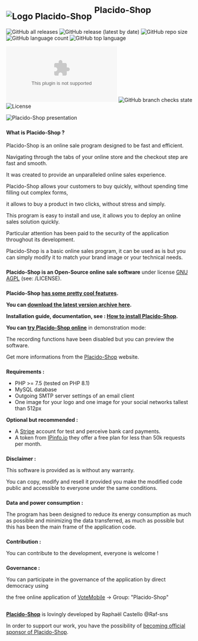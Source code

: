 # <sub>![Logo Placido-Shop](https://placido-shop.com/img/LOGO_GIT.png)</sub> <sup>Placido-Shop</sup>


![GitHub all releases](https://img.shields.io/github/downloads/Raf-sns/Placido-Shop/total?color=brightgreen&style=flat-square)
![GitHub release (latest by date)](https://img.shields.io/github/v/release/Raf-sns/Placido-Shop?color=blue&style=flat-square)
![GitHub repo size](https://img.shields.io/github/repo-size/Raf-sns/Placido-Shop?color=blue&style=flat-square)
![GitHub language count](https://img.shields.io/github/languages/count/Raf-sns/Placido-Shop?color=important&style=flat-square)
![GitHub top language](https://img.shields.io/github/languages/top/Raf-sns/Placido-Shop?color=blue&style=flat-square)

![Mozilla HTTP Observatory Grade](https://img.shields.io/mozilla-observatory/grade/dev.placido-shop.com?publish&style=flat-square)
![GitHub branch checks state](https://img.shields.io/github/checks-status/Raf-sns/Placido-Shop/master?color=brightgreen&style=flat-square)
![License](https://img.shields.io/badge/License-AGPL%20v3-lightgrey.svg?logo=gnu&style=flat-square)

![Placido-Shop presentation](https://placido-shop.com/img/prez_GITHUB.jpg)

###

#### What is Placido-Shop ?

Placido-Shop is an online sale program designed to be fast and efficient.

Navigating through the tabs of your online store and the checkout step are fast and smooth.

It was created to provide an unparalleled online sales experience.

Placido-Shop allows your customers to buy quickly, without spending time filling out complex forms,

it allows to buy a product in two clicks, without stress and simply.

This program is easy to install and use,
it allows you to deploy an online sales solution quickly.

Particular attention has been paid to the security of the application throughout its development.

Placido-Shop is a basic online sales program,
it can be used as is but you can simply modify it to match your
brand image or your technical needs.

###

**Placido-Shop is an Open-Source online sale software** under license [GNU AGPL](https://www.gnu.org/licenses/why-affero-gpl.fr.html) (see: /LICENSE).

###

**Placido-Shop [has some pretty cool features](https://placido-shop.com/All-features-of-Placido-Shop.html).**

**You can [download the latest version archive here](https://placido-shop.com/Downloads.html).**

**Installation guide, documentation, see : [How to install Placido-Shop](https://placido-shop.com/Documentation/How-to-install-Placido-Shop).**

**You can [try Placido-Shop online](https://demo.placido-shop.com/)** in demonstration mode:

The recording functions have been disabled but you can preview the software.

Get more informations from the [Placido-Shop](https://placido-shop.com) website.

###

**Requirements :**
- PHP >= 7.5 (tested on PHP 8.1)
- MySQL database
- Outgoing SMTP server settings of an email client
- One image for your logo and one image for your social networks tallest than 512px

**Optional but recommended :**
- A [Stripe](https://stripe.com/) account for test and perceive bank card payments.
- A token from [IPinfo.io](https://ipinfo.io/) they offer a free plan for less than 50k requests per month.

###

**Disclaimer :**

This software is provided as is without any warranty.

You can copy, modify and resell it provided you make the modified code public and accessible to everyone under the same conditions.

###

**Data and power consumption :**

The program has been designed to reduce its energy consumption as much as possible and minimizing the data transferred, as much as possible but this has been the main frame of the application code.

###

**Contribution :**

You can contribute to the development, everyone is welcome !

###

**Governance :**

You can participate in the governance of the application by direct democracy using

the free online application of [VoteMobile](https://votemobile.xyz) -> Group: "Placido-Shop"

##

**[Placido-Shop](https://placido-shop.com/)** is lovingly developed by Raphaël Castello @Raf-sns

In order to support our work,
you have the possibility of [becoming official sponsor of Placido-Shop](https://placido-shop.com/Become-a-sponsor.html).
